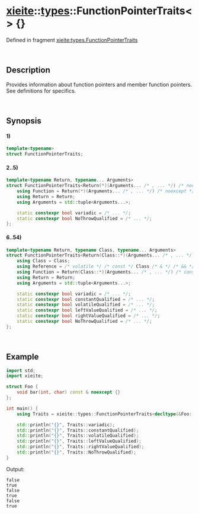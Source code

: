 # [xieite](../../xieite.md)\:\:[types](../../types.md)\:\:FunctionPointerTraits\<\> \{\}
Defined in fragment [xieite:types.FunctionPointerTraits](../../../src/types/function_pointer_traits.cpp)

&nbsp;

## Description
Provides information about function pointers and member function pointers. See definitions for specifics.

&nbsp;

## Synopsis
#### 1)
```cpp
template<typename>
struct FunctionPointerTraits;
```
#### 2..5)
```cpp
template<typename Return, typename... Arguments>
struct FunctionPointerTraits<Return(*)(Arguments... /* , ... */) /* noexcept */> {
    using Function = Return(*)(Arguments... /* , ... */) /* noexcept */;
    using Return = Return;
    using Arguments = std::tuple<Arguments...>;

    static constexpr bool variadic = /* ... */;
    static constexpr bool NoThrowQualified = /* ... */;
};
```
#### 6..54)
```cpp
template<typename Return, typename Class, typename... Arguments>
struct FunctionPointerTraits<Return(Class::*)(Arguments... /* , ... */) /* const */ /* volatile */ /* & */ /* && */ /* noexcept */> {
    using Class = Class;
    using Reference = /* volatile */ /* const */ Class /* & */ /* && */;
    using Function = Return(Class::*)(Arguments... /* , ... */) /* const */ /* volatile */ /* & */ /* && */ /* noexcept */;
    using Return = Return;
    using Arguments = std::tuple<Arguments...>;

    static constexpr bool variadic = /* ... */;
    static constexpr bool constantQualified = /* ... */;
    static constexpr bool volatileQualified = /* ... */;
    static constexpr bool leftValueQualified = /* ... */;
    static constexpr bool rightValueQualified = /* ... */;
    static constexpr bool NoThrowQualified = /* ... */;
};
```

&nbsp;

## Example
```cpp
import std;
import xieite;

struct Foo {
    void bar(int, char) const & noexcept {}
};

int main() {
    using Traits = xieite::types::FunctionPointerTraits<decltype(&Foo::bar)>;

    std::println("{}", Traits::variadic);
    std::println("{}", Traits::constantQualified);
    std::println("{}", Traits::volatileQualified);
    std::println("{}", Traits::leftValueQualified);
    std::println("{}", Traits::rightValueQualified);
    std::println("{}", Traits::NoThrowQualified);
}
```
Output:
```
false
true
false
true
false
true
```
